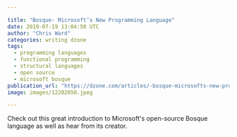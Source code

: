 ```yaml
---

title: "Bosque- Microsoft’s New Programming Language"
date: 2019-07-19 13:04:50 UTC
author: "Chris Ward"
categories: writing dzone
tags:
  - programming languages
  - functional programming
  - structural languages
  - open source
  - microsoft bosque
publication_url: "https://dzone.com/articles/-bosque-microsofts-new-programming-language"
image: images/12202050.jpeg

---
```

Check out this great introduction to Microsoft's open-source Bosque language as well as hear from its creator.

